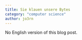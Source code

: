 ```yaml
---
title: Sie klauen unsere Bytes
category: "computer science"
author: jo3rn
---
```


No English version of this blog post.
